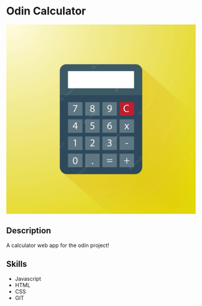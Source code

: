 # Odin Calculator

![calculator](assets/calculator.jpg)

## Description
A calculator web app for the odin project!

## Skills
- Javascript
- HTML
- CSS
- GIT
